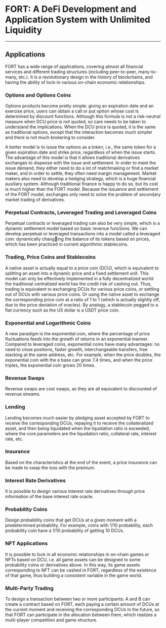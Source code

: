 # FORT: A DeFi Development and Application System with Unlimited Liquidity

---

## Applications

FORT has a wide range of applications, covering almost all financial services and different trading
structures (including peer-to-peer, many-to-many, etc.). It is a revolutionary design in the history
of blockchains, and having the ability of lock-in various on-chain economic relationships.

### Options and Options Coins

Options products become pretty simple: giving an expiration date and an exercise price, users
can obtain a call or put option whose cost is determined by discount functions. Although this
formula is not a risk-neutral measure when DCU price is not quoted, so care needs to be taken to
understand the implications. When the DCU price is quoted, it is the same as traditional options,
except that the interaction becomes much simpler and there is not much brokering to consider.

A better model is to issue the options as a token, i.e., the same token for a given expiration date
and strike price, regardless of when the issue starts. The advantage of this model is that it allows
traditional derivatives exchanges to dispense with the issue and settlement. In order to meet the
issue demand, they either need to do a lot of matchmaking or find a market maker, and in order
to settle, they often need margin management. Market makers also need to develop a hedging
strategy, which is a huge financial auxiliary system. Although traditional finance is happy to
do so, but its cost is much higher than the FORT model. Because the issuance and settlement
of the FORT model, exchanges only need to solve the problem of secondary market trading of
derivatives.

### Perpetual Contracts, Leveraged Trading and Leveraged Coins

Perpetual contracts or leveraged trading can also be very simple, which is a dynamic
settlement model based on basic revenue functions. We can develop perpetual or
leveraged transactions into a model called a leveraged coin: dynamically changing the balance of its tokens based on prices, which has been practiced in current
algorithmic stablecoins.

### Trading, Price Coins and Stablecoins

A native asset is actually equal to a price coin (DCU), which is equivalent to splitting an asset
into a dynamic price and a fixed settlement unit. This model can only be effectively implemented
in a fully decentralized world: the traditional centralized world has the credit risk of cashing out.
Thus, trading is equivalent to exchanging DCUs for various price coins, or settling out of DCUs
with various price coins. Or using the native asset to exchange the corresponding price coin at a
ratio of 1 to 1 (which is actually slightly off, due to the price deviation of oracles). By analogy, a
stablecoin pegged to a fiat currency such as the US dollar is a USDT price coin.

### Exponential and Logarithmic Coins

A new paradigm is the exponential coin, where the percentage of price fluctuations feeds into
the growth of returns in an exponential manner. Compared to leveraged coins, exponential coins
have many advantages: no need to close positions, faster growth, interchangeable transfers, free
stacking at the same address, etc. For example, when the price doubles, the exponential coin with
the e base can grow 7.4 times, and when the price triples, the exponential coin grows 20 times.

### Revenue Swaps

Revenue swaps are cost swaps, as they are all equivalent to discounted of revenue streams.

### Lending

Lending becomes much easier by pledging asset accepted by FORT to receive the corresponding
DCUs, repaying it to receive the collateralized asset, and then being liquidated when the liquidation ratio is exceeded, where the core parameters are the liquidation ratio, collateral rate, interest
rate, etc.

### Insurance

Based on the characteristics at the end of the event, a price insurance can be made to swap the
loss with the premium.

### Interest Rate Derivatives

It is possible to design various interest rate derivatives through price information of the base
interest rate oracle.

### Probability Coins

Design probability coins that get DCUs at a given moment with a predetermined probability. For
example, coins with 1/10 probability, each probability coin have a 1/10 probability of getting 10
DCUs.

### NFT Applications

It is possible to lock in all economic relationships in on-chain games or NFTs based on DCU,
i.e. all game assets can be designed to some probability coins or derivatives above. In this way,
its game assets corresponding to NFT can be cashed in FORT, regardless of the existence of that
game, thus building a consistent variable in the game world.

### Multi-Party Trading

To design a transaction between two or more participants: A and B can create a contract based
on FORT, each paying a certain amount of DCUs at the current moment and receiving the corresponding DCUs in the future, so that FORT can participate in the allocation between them, which
realizes a multi-player competition and game structure.